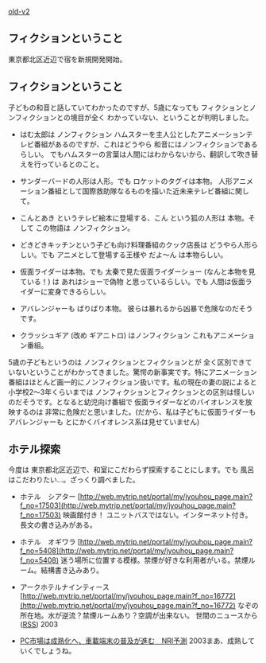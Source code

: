 [old-v2](ig031124-orig.html)

## フィクションということ

東京都北区近辺で宿を新規開発開始。

## フィクションということ

子どもの和音と話していてわかったのですが、5歳になっても フィクションとノンフィクションとの境目が全く わかっていない、ということが判明しました。

* はむ太郎は ノンフィクション
  ハムスターを主人公としたアニメーションテレビ番組があるのですが、これはどうやら
  和音にはノンフィクションであるらしい。
  でもハムスターの言葉は人間にはわからないから、翻訳して吹き替えを行っているとのこと。
  
* サンダーバードの人形は人形。でも ロケットのタグイは本物。
  人形アニメーション番組として国際救助隊なるものを描いた近未来テレビ番組に関して。
  
* こんとあき というテレビ絵本に登場する、こん という狐の人形は 本物。そして
  この物語は ノンフィクション。
  
* どきどきキッチンという子ども向け料理番組のクック店長は どうやら人形らしい。でも
  アニメとして登場する王様や だよ～ん は本物らしい。
  
* 仮面ライダーは本物。でも 太秦で見た仮面ライダーショー (なんと本物を見ている！)
  は あれはショーで偽物 と思っているらしい。でも 人間は仮面ライダーに変身できるらしい。
  
* アバレンジャーも ばりばり本物。
  彼らは暴れるから凶暴で危険なのだそうです。
  
* クラッシュギア (改め ギアニトロ) はノンフィクション
  これもアニメーション番組。

5歳の子どもというのは ノンフィクションとフィクションとが 全く区別できていないということがわかってきました。驚愕の新事実です。特にアニメーション番組はほとんど画一的にノンフィクション扱いです。私の現在の妻の説によると 小学校2～3年くらいまでは ノンフィクションとフィクションとの区別は怪しいのだそうです。となると幼児向け番組で 仮面ライダーなどのバイオレンスを放映するのは 非常に危険だと思いました。(だから、私は子どもに仮面ライダーもアバレンジャーも とにかくバイオレンス系は見せていません)

## ホテル探索

今度は 東京都北区近辺で、和室にこだわらず探索することにします。でも 風呂はこだわりたい…。ざっくり調べました。

* ホテル　シアター
  [http://web.mytrip.net/portal/my/jyouhou_page.main?f_no=17503](http://web.mytrip.net/portal/my/jyouhou_page.main?f_no=17503)
  映画館付き！ ユニットバスではない。インターネット付き。長文の書き込みがある。
  
* ホテル　オギワラ
  [http://web.mytrip.net/portal/my/jyouhou_page.main?f_no=5408](http://web.mytrip.net/portal/my/jyouhou_page.main?f_no=5408)
  迷う場所に位置する模様。禁煙が好きな利用者がいる。禁煙ルーム。結構書き込みあり。
  
* アークホテルナインティース
  [http://web.mytrip.net/portal/my/jyouhou_page.main?f_no=16772](http://web.mytrip.net/portal/my/jyouhou_page.main?f_no=16772)
  なぞの所在地。水が逆流？禁煙ルームあり？空調が出来ない。
世間のニュースから ([RSS](ig031124-news.xml)) 2003
* [PC市場は成熟化へ、車載端末の普及が進む　NRI予測](http://www.zdnet.co.jp/news/0311/20/njbt_02.html)  2003まあ、成熟していくでしょうね。